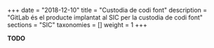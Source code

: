 +++
date = "2018-12-10"
title = "Custodia de codi font"
description = "GitLab és el producte implantat al SIC per la custodia de codi font"
sections = "SIC"
taxonomies = []
weight = 1
+++

**TODO**
